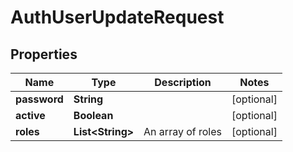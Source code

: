 
# AuthUserUpdateRequest

## Properties
Name | Type | Description | Notes
------------ | ------------- | ------------- | -------------
**password** | **String** |  |  [optional]
**active** | **Boolean** |  |  [optional]
**roles** | **List&lt;String&gt;** | An array of roles |  [optional]



